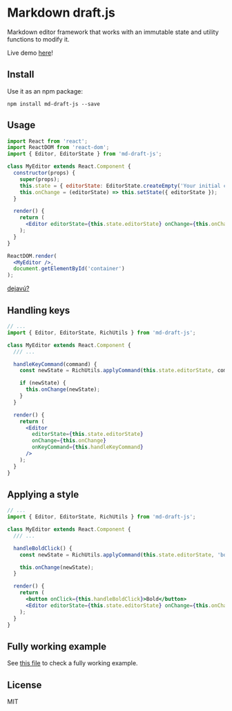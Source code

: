 # Markdown draft.js

Markdown editor framework that works with an immutable state and utility functions to modify it.

Live demo [here](http://mulesoft-labs.github.io/md-draft-js)!

## Install

Use it as an npm package:

```shell
npm install md-draft-js --save
```

## Usage

```jsx
import React from 'react';
import ReactDOM from 'react-dom';
import { Editor, EditorState } from 'md-draft-js';

class MyEditor extends React.Component {
  constructor(props) {
    super(props);
    this.state = { editorState: EditorState.createEmpty('Your initial content') };
    this.onChange = (editorState) => this.setState({ editorState });
  }

  render() {
    return (
      <Editor editorState={this.state.editorState} onChange={this.onChange} />
    );
  }
}

ReactDOM.render(
  <MyEditor />,
  document.getElementById('container')
);
```

[dejavú?](https://draftjs.org/docs/overview.html#content)

## Handling keys

```jsx
// ...
import { Editor, EditorState, RichUtils } from 'md-draft-js';

class MyEditor extends React.Component {
  /// ...

  handleKeyCommand(command) {
    const newState = RichUtils.applyCommand(this.state.editorState, command);

    if (newState) {
      this.onChange(newState);
    }
  }

  render() {
    return (
      <Editor
        editorState={this.state.editorState}
        onChange={this.onChange}
        onKeyCommand={this.handleKeyCommand}
      />
    );
  }
}
```

## Applying a style

```jsx
// ...
import { Editor, EditorState, RichUtils } from 'md-draft-js';

class MyEditor extends React.Component {
  /// ...

  handleBoldClick() {
    const newState = RichUtils.applyCommand(this.state.editorState, 'bold');

    this.onChange(newState);
  }

  render() {
    return (
      <button onClick={this.handleBoldClick}>Bold</button>
      <Editor editorState={this.state.editorState} onChange={this.onChange} />
    );
  }
}
```

## Fully working example

See [this file](https://github.com/mulesoft-labs/md-draft-js/blob/master/playground/app.js) to check a fully working example.

## License

MIT
